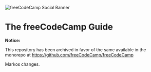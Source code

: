 ![freeCodeCamp Social Banner](https://s3.amazonaws.com/freecodecamp/wide-social-banner.png)

# The freeCodeCamp Guide

**Notice:**

This repository has been archived in favor of the same available in the monorepo at <https://github.com/freeCodeCamp/freeCodeCamp>

Markos changes.
